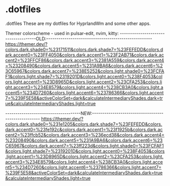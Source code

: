 # .dotfiles
.dotfiles
These are my dotfiles for HyprlandWm and some other apps.


Themer colorscheme - used in pulsar-edit, nvim, kitty:
-------------------------------------OLD:----------------------------------------------------
https://themer.dev/?colors.dark.shade0=%23171511&colors.dark.shade7=%23FEFEDD&colors.dark.accent0=%23FF4050&colors.dark.accent1=%23F2AB71&colors.dark.accent2=%23FFCF86&colors.dark.accent3=%2381A559&colors.dark.accent4=%23208490&colors.dark.accent5=%231A9BA6&colors.dark.accent6=%23C65967&colors.dark.accent7=%238E5252&colors.light.shade0=%23FCFAF1&colors.light.shade7=%2319201D&colors.light.accent0=%238F4053&colors.light.accent1=%23D8965D&colors.light.accent2=%23CFA253&colors.light.accent3=%234E8579&colors.light.accent4=%238CB3A0&colors.light.accent5=%234D7260&colors.light.accent6=%23786366&colors.light.accent7=%239F5E58&activeColorSet=dark&calculateIntermediaryShades.dark=true&calculateIntermediaryShades.light=true

-------------------------------------NEW:----------------------------------------------------
https://themer.dev/?colors.dark.shade0=%231e1205&colors.dark.shade7=%23FEFEDD&colors.dark.accent0=%23fe192c&colors.dark.accent1=%23f1925b&colors.dark.accent2=%23ffcb52&colors.dark.accent3=%236ecd38&colors.dark.accent4=%23208490&colors.dark.accent5=%231A9BA6&colors.dark.accent6=%23C65967&colors.dark.accent7=%23ff223d&colors.light.shade0=%23FCFAF1&colors.light.shade7=%2319201D&colors.light.accent0=%238F4053&colors.light.accent1=%23D8965D&colors.light.accent2=%23CFA253&colors.light.accent3=%234E8579&colors.light.accent4=%238CB3A0&colors.light.accent5=%234D7260&colors.light.accent6=%23786366&colors.light.accent7=%239F5E58&activeColorSet=dark&calculateIntermediaryShades.dark=true&calculateIntermediaryShades.light=true

